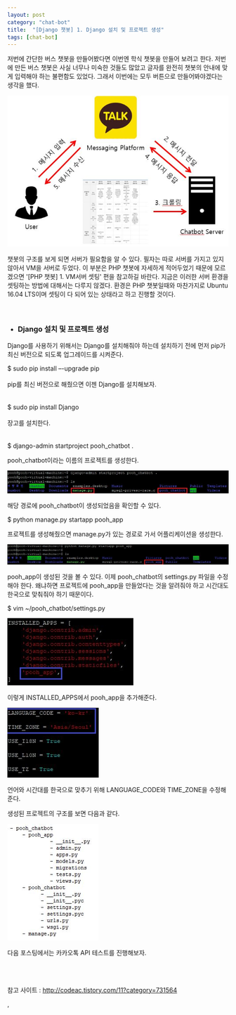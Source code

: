 ```yaml
---
layout: post
category: "chat-bot"
title:  "[Django 챗봇] 1. Django 설치 및 프로젝트 생성"
tags: [chat-bot]
---
```


저번에 간단한 버스 챗봇을 만들어봤다면 이번엔 학식 챗봇을 만들어 보려고 한다. 저번에 만든 버스 챗봇은 사실 너무나 미숙한 것들도 많았고 글자를 완전히 챗봇의 안내에 맞게 입력해야 하는 불편함도 있었다. 그래서 이번에는 모두 버튼으로 만들어봐야겠다는 생각을 했다.

<img src="https://github.com/P00HP00H/P00HP00H.github.io/blob/master/img/vmserver-setting/7.JPG?raw=true" width="750px">

챗봇의 구조를 보게 되면 서버가 필요함을 알 수 있다. 필자는 따로 서버를 가지고 있지 않아서 VM을 서버로 두었다. 이 부분은 PHP 챗봇에 자세하게 적어두었기 때문에 모르겠으면 '[PHP 챗봇] 1. VM서버 셋팅' 편을 참고하길 바란다. 지금은 이러한 서버 환경을 셋팅하는 방법에 대해서는 다루지 않겠다. 환경은 PHP 챗봇일때와 마찬가지로 Ubuntu 16.04 LTS이며 셋팅이 다 되어 있는 상태라고 하고 진행할 것이다.
<br><br><br>
- <h3>Django 설치 및 프로젝트 생성</h3>

Django를 사용하기 위해서는 Django를 설치해줘야 하는데 설치하기 전에 먼저 pip가 최신 버전으로 되도록 업그레이드를 시켜준다.

$ sudo pip install –-upgrade pip<br><br>
pip를 최신 버전으로 해줬으면 이젠 Django를 설치해보자.
<br><br><br>
$ sudo pip install Django<br><br>
장고를 설치한다.
<br><br><br>
$ django-admin startproject pooh_chatbot .

pooh_chatbot이라는 이름의 프로젝트를 생성한다.

<img src="https://github.com/P00HP00H/P00HP00H.github.io/blob/master/img/vmserver-setting/1.JPG?raw=true" width="750px">

해당 경로에 pooh_chatbot이 생성되었음을 확인할 수 있다.



$ python manage.py startapp pooh_app

프로젝트를 생성해줬으면 manage.py가 있는 경로로 가서 어플리케이션을 생성한다.

<img src="https://github.com/P00HP00H/P00HP00H.github.io/blob/master/img/vmserver-setting/2.JPG?raw=true" width="750px">

pooh_app이 생성된 것을 볼 수 있다. 이제 pooh_chatbot의 settings.py 파일을 수정해야 한다. 왜냐하면 프로젝트에 pooh_app을 만들었다는 것을 알려줘야 하고 시간대도 한국으로 맞춰줘야 하기 때문이다.



$ vim ~/pooh_chatbot/settings.py

<img src="https://github.com/P00HP00H/P00HP00H.github.io/blob/master/img/vmserver-setting/3.JPG?raw=true" width="px">

이렇게 INSTALLED_APPS에서 pooh_app을 추가해준다.

<img src="https://github.com/P00HP00H/P00HP00H.github.io/blob/master/img/vmserver-setting/4.JPG?raw=true" width="px">

언어와 시간대를 한국으로 맞추기 위해 LANGUAGE_CODE와 TIME_ZONE을 수정해준다.

생성된 프로젝트의 구조를 보면 다음과 같다.

<img src="https://github.com/P00HP00H/P00HP00H.github.io/blob/master/img/vmserver-setting/5.JPG?raw=true" width="px">

다음 포스팅에서는 카카오톡 API 테스트를 진행해보자.

<br><br><br>참고 사이트 : http://codeac.tistory.com/11?category=731564

,

